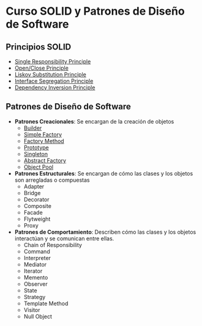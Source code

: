 # Curso SOLID y Patrones de Diseño de Software

## Principios SOLID

  - [Single Responsibility Principle](https://github.com/noctaelux/curso-solid/tree/main/solid-principles/design_principles%20-%20SRP%20-%20hands%20on%20begin)
  - [Open/Close Principle](https://github.com/noctaelux/curso-solid/tree/main/solid-principles/design_principles%20-%20OC%20-%20begin)
  - [Liskov Substitution Principle](https://github.com/noctaelux/curso-solid/tree/main/solid-principles/design_principles%20-%20liskov%20-%20begin)
  - [Interface Segregation Principle](https://github.com/noctaelux/curso-solid/tree/main/solid-principles/design_principles%20-%20interface%20Segregation%20-%20begin)
  - [Dependency Inversion Principle](https://github.com/noctaelux/curso-solid/tree/main/solid-principles/design_principles%20-%20dependency%20inv%20-%20begin)

## Patrones de Diseño de Software

  - **Patrones Creacionales**: Se encargan de la creación de objetos
    - [Builder](https://github.com/noctaelux/curso-solid/tree/main/design-patterns/creational-patterns/builder-pattern)
    - [Simple Factory](https://github.com/noctaelux/curso-solid/tree/main/design-patterns/creational-patterns/simple-factory)
    - [Factory Method](https://github.com/noctaelux/curso-solid/tree/main/design-patterns/creational-patterns/factory-method-pattern)
    - [Prototype](https://github.com/noctaelux/curso-solid/tree/main/design-patterns/creational-patterns/prototype-pattern)
    - [Singleton](https://github.com/noctaelux/curso-solid/tree/main/design-patterns/creational-patterns/singleton-pattern)
    - [Abstract Factory](https://github.com/noctaelux/curso-solid/tree/main/design-patterns/creational-patterns/abstract-factory-pattern)
    - [Object Pool](https://github.com/noctaelux/curso-solid/tree/main/design-patterns/creational-patterns/object-pool-pattern)
  - **Patrones Estructurales**: Se encargan de cómo las clases y los objetos son arregladas o compuestas
    - Adapter
    - Bridge
    - Decorator
    - Composite
    - Facade
    - Flytweight
    - Proxy
  - **Patrones de Comportamiento**: Describen cómo las clases y los objetos interactúan y se comunican entre ellas.
    - Chain of Responsibility
    - Command
    - Interpreter
    - Mediator
    - Iterator
    - Memento
    - Observer
    - State
    - Strategy
    - Template Method
    - Visitor
    - Null Object

